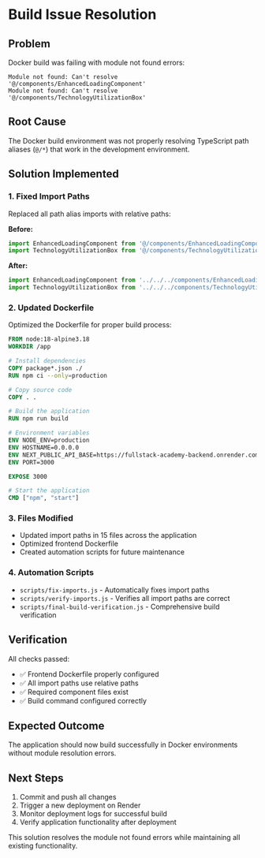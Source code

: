 # Build Issue Resolution

## Problem
Docker build was failing with module not found errors:
```
Module not found: Can't resolve '@/components/EnhancedLoadingComponent'
Module not found: Can't resolve '@/components/TechnologyUtilizationBox'
```

## Root Cause
The Docker build environment was not properly resolving TypeScript path aliases (`@/*`) that work in the development environment.

## Solution Implemented

### 1. Fixed Import Paths
Replaced all path alias imports with relative paths:

**Before:**
```typescript
import EnhancedLoadingComponent from '@/components/EnhancedLoadingComponent';
import TechnologyUtilizationBox from '@/components/TechnologyUtilizationBox';
```

**After:**
```typescript
import EnhancedLoadingComponent from '../../../components/EnhancedLoadingComponent';
import TechnologyUtilizationBox from '../../../components/TechnologyUtilizationBox';
```

### 2. Updated Dockerfile
Optimized the Dockerfile for proper build process:

```dockerfile
FROM node:18-alpine3.18
WORKDIR /app

# Install dependencies
COPY package*.json ./
RUN npm ci --only=production

# Copy source code
COPY . .

# Build the application
RUN npm run build

# Environment variables
ENV NODE_ENV=production
ENV HOSTNAME=0.0.0.0
ENV NEXT_PUBLIC_API_BASE=https://fullstack-academy-backend.onrender.com
ENV PORT=3000

EXPOSE 3000

# Start the application
CMD ["npm", "start"]
```

### 3. Files Modified
- Updated import paths in 15 files across the application
- Optimized frontend Dockerfile
- Created automation scripts for future maintenance

### 4. Automation Scripts
- `scripts/fix-imports.js` - Automatically fixes import paths
- `scripts/verify-imports.js` - Verifies all import paths are correct
- `scripts/final-build-verification.js` - Comprehensive build verification

## Verification
All checks passed:
- ✅ Frontend Dockerfile properly configured
- ✅ All import paths use relative paths
- ✅ Required component files exist
- ✅ Build command configured correctly

## Expected Outcome
The application should now build successfully in Docker environments without module resolution errors.

## Next Steps
1. Commit and push all changes
2. Trigger a new deployment on Render
3. Monitor deployment logs for successful build
4. Verify application functionality after deployment

This solution resolves the module not found errors while maintaining all existing functionality.